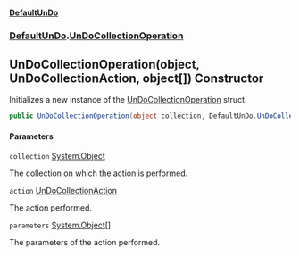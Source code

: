 #### [DefaultUnDo](DefaultUnDo.md 'DefaultUnDo')
### [DefaultUnDo](DefaultUnDo.md#DefaultUnDo 'DefaultUnDo').[UnDoCollectionOperation](UnDoCollectionOperation.md 'DefaultUnDo.UnDoCollectionOperation')

## UnDoCollectionOperation(object, UnDoCollectionAction, object[]) Constructor

Initializes a new instance of the [UnDoCollectionOperation](UnDoCollectionOperation.md 'DefaultUnDo.UnDoCollectionOperation') struct.

```csharp
public UnDoCollectionOperation(object collection, DefaultUnDo.UnDoCollectionAction action, params object?[] parameters);
```
#### Parameters

<a name='DefaultUnDo.UnDoCollectionOperation.UnDoCollectionOperation(object,DefaultUnDo.UnDoCollectionAction,object[]).collection'></a>

`collection` [System.Object](https://docs.microsoft.com/en-us/dotnet/api/System.Object 'System.Object')

The collection on which the action is performed.

<a name='DefaultUnDo.UnDoCollectionOperation.UnDoCollectionOperation(object,DefaultUnDo.UnDoCollectionAction,object[]).action'></a>

`action` [UnDoCollectionAction](UnDoCollectionAction.md 'DefaultUnDo.UnDoCollectionAction')

The action performed.

<a name='DefaultUnDo.UnDoCollectionOperation.UnDoCollectionOperation(object,DefaultUnDo.UnDoCollectionAction,object[]).parameters'></a>

`parameters` [System.Object](https://docs.microsoft.com/en-us/dotnet/api/System.Object 'System.Object')[[]](https://docs.microsoft.com/en-us/dotnet/api/System.Array 'System.Array')

The parameters of the action performed.